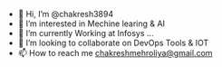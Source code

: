 - 👋 Hi, I’m @chakresh3894
- 👀 I’m interested in Mechine learing & AI  
- 🌱 I’m currently Working at Infosys ...
- 💞️ I’m looking to collaborate on DevOps Tools & IOT 
- 📫 How to reach me chakreshmehroliya@gmail.com 
<!---
chakresh3894/chakresh3894 is a ✨ special ✨ repository because its `README.md` (this file) appears on your GitHub profile.
You can click the Preview link to take a look at your changes.
--->
